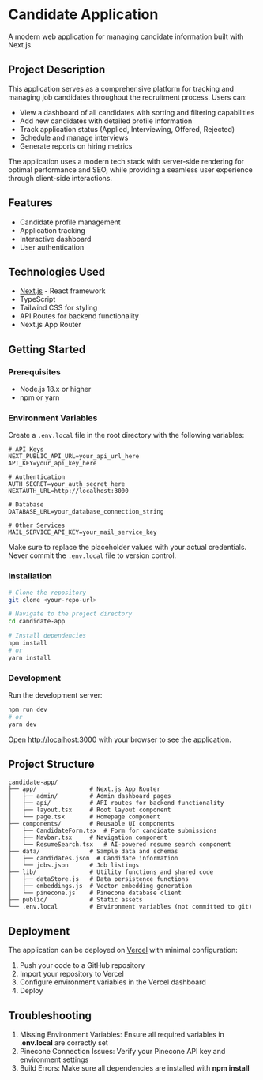 # Candidate Application

A modern web application for managing candidate information built with Next.js.

## Project Description

This application serves as a comprehensive platform for tracking and managing job candidates throughout the recruitment process. Users can:

- View a dashboard of all candidates with sorting and filtering capabilities
- Add new candidates with detailed profile information
- Track application status (Applied, Interviewing, Offered, Rejected)
- Schedule and manage interviews
- Generate reports on hiring metrics

The application uses a modern tech stack with server-side rendering for optimal performance and SEO, while providing a seamless user experience through client-side interactions.

## Features

- Candidate profile management
- Application tracking
- Interactive dashboard
- User authentication

## Technologies Used

- [Next.js](https://nextjs.org/) - React framework
- TypeScript
- Tailwind CSS for styling
- API Routes for backend functionality
- Next.js App Router

## Getting Started

### Prerequisites
- Node.js 18.x or higher
- npm or yarn

### Environment Variables

Create a `.env.local` file in the root directory with the following variables:

```
# API Keys
NEXT_PUBLIC_API_URL=your_api_url_here
API_KEY=your_api_key_here

# Authentication
AUTH_SECRET=your_auth_secret_here
NEXTAUTH_URL=http://localhost:3000

# Database
DATABASE_URL=your_database_connection_string

# Other Services
MAIL_SERVICE_API_KEY=your_mail_service_key
```

Make sure to replace the placeholder values with your actual credentials. Never commit the `.env.local` file to version control.

### Installation

```bash
# Clone the repository
git clone <your-repo-url>

# Navigate to the project directory
cd candidate-app

# Install dependencies
npm install
# or
yarn install
```

### Development

Run the development server:

```bash
npm run dev
# or
yarn dev
```

Open [http://localhost:3000](http://localhost:3000) with your browser to see the application.

<!-- ## How It Works

1. **Authentication**: Users sign in through NextAuth.js integration
2. **Dashboard**: The main interface displays candidate cards with key information
3. **Candidate Management**:
   - Add new candidates through a multi-step form
   - Update candidate status with a drag-and-drop interface
   - View detailed profiles with application history
4. **Interview Scheduling**: Calendar integration for scheduling and notifications
5. **Analytics**: Real-time metrics on hiring pipeline and conversion rates -->

## Project Structure

```
candidate-app/
├── app/               # Next.js App Router
│   ├── admin/         # Admin dashboard pages
│   ├── api/           # API routes for backend functionality
│   ├── layout.tsx     # Root layout component
│   └── page.tsx       # Homepage component
├── components/        # Reusable UI components
│   ├── CandidateForm.tsx  # Form for candidate submissions
│   ├── Navbar.tsx     # Navigation component
│   └── ResumeSearch.tsx   # AI-powered resume search component
├── data/              # Sample data and schemas
│   ├── candidates.json  # Candidate information
│   └── jobs.json      # Job listings
├── lib/               # Utility functions and shared code
│   ├── dataStore.js   # Data persistence functions
│   ├── embeddings.js  # Vector embedding generation
│   └── pinecone.js    # Pinecone database client
├── public/            # Static assets
└── .env.local         # Environment variables (not committed to git)
```

## Deployment

The application can be deployed on [Vercel](https://vercel.com/new?utm_medium=default-template&filter=next.js) with minimal configuration:

1. Push your code to a GitHub repository
2. Import your repository to Vercel
3. Configure environment variables in the Vercel dashboard
4. Deploy

## Troubleshooting

1. Missing Environment Variables: Ensure all required variables in .**env.local** are correctly set
2. Pinecone Connection Issues: Verify your Pinecone API key and environment settings
3. Build Errors: Make sure all dependencies are installed with **npm install**